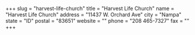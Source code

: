 +++
slug = "harvest-life-church"
title = "Harvest Life Church"
name = "Harvest Life Church"
address = "11437 W. Orchard Ave"
city = "Nampa"
state = "ID"
postal = "83651"
website = ""
phone = "208 465-7327"
fax = ""
+++
